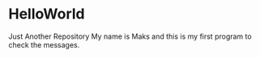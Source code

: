# HelloWorld
Just Another Repository
My name is Maks and this is my first program to check the messages.
